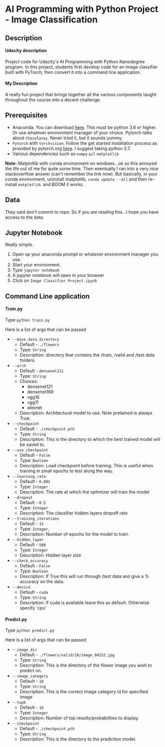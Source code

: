 # AI Programming with Python Project - Image Classification

## Description
#### Udacity description
Project code for Udacity's AI Programming with Python Nanodegree program. In this project, students first develop code for an image classifier built with PyTorch, then convert it into a command line application.
#### My Description
A really fun project that brings together all the various components taught throughout the course into a decent challenge.
## Prerequisites
* Anaconda. You can download [here](https://www.anaconda.com/download/). This must be python 3.6 or higher. Or use whatever environment manager of your choice. Pytorch talks about `Chocolatey`. Never tried it, but it sounds yummy.
* `Pytorch` with `torchvision`. Follow the get started installation process as provided by pytorch.org [here](https://pytorch.org/get-started/locally/). I suggest taking python 3.7.
* Various dependencies such as `numpy` `pil` `matplotlib`

**Note:** Matplotlib with conda environment on windows...ok so this annoyed the life out of me for quite some time. Then eventually I ran into a very nice stackoverflow answer (can't remember the link now). But basically, in your conda environment, uninstall matplotlib, `conda update --all` and then re-install `matplotlib`. and BOOM it works.

## Data
They said don't commit to repo. So if you are reading this...I hope you have access to the data.

## Jupyter Notebook
Really simple.
1. Open up your anaconda prompt or whatever environment manager you use.
2. Start your environment.
3. Type `jupyter notebook`
4. A jupyter notebook will open in your browser
5. Click on `Image Classifier Project.ipynb`

## Command Line application
#### Train.py
Type `python train.py`

Here is a list of args that can be passed
* `--base_data_directory`
  * Default - `./flowers`
  * Type: `String`
  * Description: directory that contains the /train, /valid and /test data folders.
* `--arch`
  * Default - `densenet121`
  * Type: `String`
  * Choices:
    * densenet121
    * densenet169
    * vgg16
    * vgg11
    * alexnet
  * Description: Architectural model to use. Note pretained is always True.
* `--checkpoint`
  * Default - `./checkpoint.pth`
  * Type: `String`
  * Description: This is the directory to which the best trained model will be saved to.
* `--use_checkpoint`
  * Default - `False`
  * Type: `Boolean`
  * Description: Load checkpoint before training. This is useful when training in small epochs to test along the way.
* `--learning_rate`
  * Default - `0.001`
  * Type: `Integer`
  * Description: The rate at which the optimizer will train the model
* `--dropout`
  * Default - `0.5`
  * Type: `Integer`
  * Description: The classifier hidden layers dropoff rate
* `--training_iterations`
  * Default - `15`
  * Type: `Integer`,
  * Description: Number of epochs for the model to train.
* `--hidden_layer`
  * Default - `500`
  * Type: `Integer`
  * Description: Hidden layer size
* `--check_accuracy`
  * Default - `False`
  * Type: `Boolean`
  * Description: If True this will run through /test data and give a % accuracy on the data.
* `--device`
  * Default - `cuda`
  * Type: `String`
  * Description: If cuda is available leave this as default. Otherwise specify 'cpu'

#### Predict.py
Type `python predict.py`

Here is a list of args that can be passed
* `--image_dir`
  * Default - `./flowers/valid/18/image_04252.jpg`
  * Type: `String`
  * Description: This is the directory of the flower image you wish to predict on.
* `--image_category`
  * Default - `18`
  * Type: `String`
  * Description: This is the correct image category id for specified image
* `--topk`
  * Default - `10`
  * Type: `Integer`
  * Description: Number of top results/probabilities to display.
* `--checkpoint`
  * Default - `./checkpoint.pth`
  * Type: `String`
  * Description: This is the directory to the prediction model.
